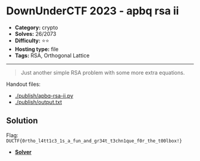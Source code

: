 # DownUnderCTF 2023 - apbq rsa ii

- **Category:** crypto
- **Solves:** 26/2073
- **Difficulty:** ⭐️⭐️
- **Hosting type:** file
- **Tags:** RSA, Orthogonal Lattice

---

> Just another simple RSA problem with some more extra equations.


Handout files:

- [./publish/apbq-rsa-ii.py](./publish/apbq-rsa-ii.py)
- [./publish/output.txt](./publish/output.txt)

## Solution

Flag: `DUCTF{0rtho_l4tt1c3_1s_a_fun_and_gr34t_t3chn1que_f0r_the_t00lbox!}`


- [**Solver**](./solve/solv.sage)



